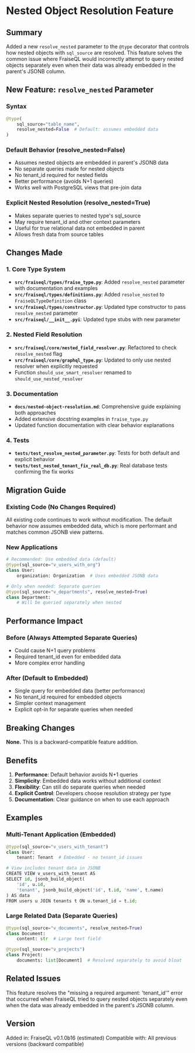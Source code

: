 # Nested Object Resolution Feature

## Summary

Added a new `resolve_nested` parameter to the `@type` decorator that controls how nested objects with `sql_source` are resolved. This feature solves the common issue where FraiseQL would incorrectly attempt to query nested objects separately even when their data was already embedded in the parent's JSONB column.

## New Feature: `resolve_nested` Parameter

### Syntax
```python
@type(
    sql_source="table_name",
    resolve_nested=False  # Default: assumes embedded data
)
```

### Default Behavior (resolve_nested=False)
- Assumes nested objects are embedded in parent's JSONB data
- No separate queries made for nested objects
- No tenant_id required for nested fields
- Better performance (avoids N+1 queries)
- Works well with PostgreSQL views that pre-join data

### Explicit Nested Resolution (resolve_nested=True)
- Makes separate queries to nested type's sql_source
- May require tenant_id and other context parameters
- Useful for true relational data not embedded in parent
- Allows fresh data from source tables

## Changes Made

### 1. Core Type System
- **`src/fraiseql/types/fraise_type.py`**: Added `resolve_nested` parameter with documentation and examples
- **`src/fraiseql/types/definitions.py`**: Added `resolve_nested` to `FraiseQLTypeDefinition` class
- **`src/fraiseql/types/constructor.py`**: Updated type constructor to pass `resolve_nested` parameter
- **`src/fraiseql/__init__.pyi`**: Updated type stubs with new parameter

### 2. Nested Field Resolution
- **`src/fraiseql/core/nested_field_resolver.py`**: Refactored to check `resolve_nested` flag
- **`src/fraiseql/core/graphql_type.py`**: Updated to only use nested resolver when explicitly requested
- Function `should_use_smart_resolver` renamed to `should_use_nested_resolver`

### 3. Documentation
- **`docs/nested-object-resolution.md`**: Comprehensive guide explaining both approaches
- Added extensive docstring examples in `fraise_type.py`
- Updated function documentation with clear behavior explanations

### 4. Tests
- **`tests/test_resolve_nested_parameter.py`**: Tests for both default and explicit behavior
- **`tests/test_nested_tenant_fix_real_db.py`**: Real database tests confirming the fix works

## Migration Guide

### Existing Code (No Changes Required)
All existing code continues to work without modification. The default behavior now assumes embedded data, which is more performant and matches common JSONB view patterns.

### New Applications
```python
# Recommended: Use embedded data (default)
@type(sql_source="v_users_with_org")
class User:
    organization: Organization  # Uses embedded JSONB data

# Only when needed: Separate queries
@type(sql_source="v_departments", resolve_nested=True)
class Department:
    # Will be queried separately when nested
```

## Performance Impact

### Before (Always Attempted Separate Queries)
- Could cause N+1 query problems
- Required tenant_id even for embedded data
- More complex error handling

### After (Default to Embedded)
- Single query for embedded data (better performance)
- No tenant_id required for embedded objects
- Simpler context management
- Explicit opt-in for separate queries when needed

## Breaking Changes

**None.** This is a backward-compatible feature addition.

## Benefits

1. **Performance**: Default behavior avoids N+1 queries
2. **Simplicity**: Embedded data works without additional context
3. **Flexibility**: Can still do separate queries when needed
4. **Explicit Control**: Developers choose resolution strategy per type
5. **Documentation**: Clear guidance on when to use each approach

## Examples

### Multi-Tenant Application (Embedded)
```python
@type(sql_source="v_users_with_tenant")
class User:
    tenant: Tenant  # Embedded - no tenant_id issues

# View includes tenant data in JSONB
CREATE VIEW v_users_with_tenant AS
SELECT id, jsonb_build_object(
    'id', u.id,
    'tenant', jsonb_build_object('id', t.id, 'name', t.name)
) AS data
FROM users u JOIN tenants t ON u.tenant_id = t.id;
```

### Large Related Data (Separate Queries)
```python
@type(sql_source="v_documents", resolve_nested=True)
class Document:
    content: str  # Large text field

@type(sql_source="v_projects")
class Project:
    documents: list[Document]  # Resolved separately to avoid bloat
```

## Related Issues

This feature resolves the "missing a required argument: 'tenant_id'" error that occurred when FraiseQL tried to query nested objects separately even when the data was already embedded in the parent's JSONB column.

## Version

Added in: FraiseQL v0.1.0b16 (estimated)
Compatible with: All previous versions (backward compatible)
